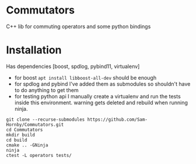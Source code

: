 # Commutators
C++ lib for commuting operators and some python bindings

# Installation

Has dependencies [boost, spdlog, pybind11, virtualenv]
 - for boost `apt install libboost-all-dev` should be enough
 - for spdlog and pybind I've added them as submodules so shouldn't
   have to do anything to get them
 - for testing python api I manually create a virtualenv and run
   the tests inside this environment. warning gets deleted and rebuild
   when running ninja.

```
git clone --recurse-submodules https://github.com/Sam-Hornby/Commutators.git
cd Commutators
mkdir build
cd build
cmake .. -GNinja
ninja
ctest -L operators tests/
```
